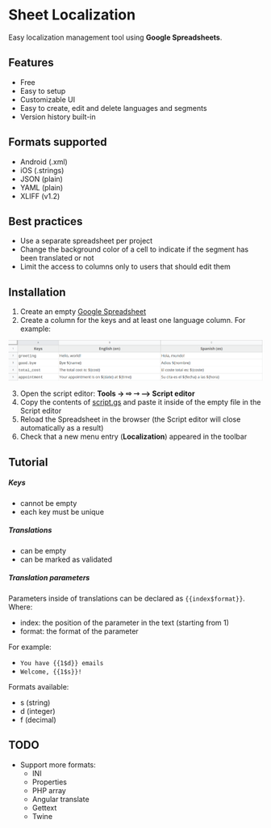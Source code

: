 # Sheet Localization

Easy localization management tool using **Google Spreadsheets**.

## Features
* Free
* Easy to setup
* Customizable UI
* Easy to create, edit and delete languages and segments
* Version history built-in

## Formats supported
* Android (.xml)
* iOS (.strings)
* JSON (plain)
* YAML (plain)
* XLIFF (v1.2)

## Best practices
* Use a separate spreadsheet per project
* Change the background color of a cell to indicate if the segment has been translated or not
* Limit the access to columns only to users that should edit them

## Installation
1. Create an empty [Google Spreadsheet](https://www.google.com/sheets/about)
2. Create a column for the keys and at least one language column. For example:

![Example](https://raw.githubusercontent.com/mauriciotogneri/sheet-localization/master/screenshots/example.png "Example")

3. Open the script editor: **Tools → ⇨ ⇾ ⟶ Script editor**
4. Copy the contents of [script.gs](https://raw.githubusercontent.com/mauriciotogneri/sheet-localization/master/script.gs) and paste it inside of the empty file in the Script editor
5. Reload the Spreadsheet in the browser (the Script editor will close automatically as a result)
6. Check that a new menu entry (**Localization**) appeared in the toolbar

## Tutorial

##### Keys
* cannot be empty
* each key must be unique

##### Translations
* can be empty
* can be marked as validated

##### Translation parameters
Parameters inside of translations can be declared as `{{index$format}}`. Where:
* index: the position of the parameter in the text (starting from 1)
* format: the format of the parameter

For example:
* `You have {{1$d}} emails`
* `Welcome, {{1$s}}!`

Formats available:
* s (string)
* d (integer)
* f (decimal)

## TODO
* Support more formats:
	- INI
	- Properties
	- PHP array
	- Angular translate
	- Gettext
	- Twine